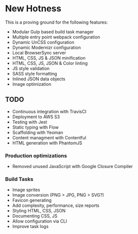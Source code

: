 # New Hotness

This is a proving ground for the following features:

- Modular Gulp based build task manager
- Multiple entry point webpack configuration
- Dynamic UnCSS configuration
- Dynamic Modernizr configuration
- Local BrowserSync server
- HTML, CSS, JS & JSON minification
- HTML, CSS, JS, JSON & Color linting
- JS style validation
- SASS style formatting
- Inlined JSON data objects
- Image optimization

## TODO
- Continuous integration with TravisCI
- Deployment to AWS S3
- Testing with Jest
- Static typing with Flow
- Scaffolding with Yeoman
- Content managment with Contentful
- HTML generation with PhantomJS

### Production optimizations
- Removed unused JavaScript with Google Closure Compiler

### Build Tasks
- Image sprites
- Image conversion (PNG > JPG, PNG > SVG?)
- Favicon generating
- Add complexity, performance, size reports
- Styling HTML, CSS, JSON
- Documenting CSS, JS
- Allow configuration via CLI
- Improve task logs
